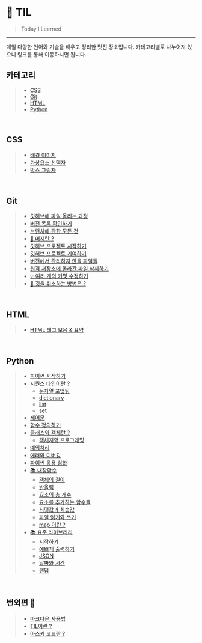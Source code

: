 # 📝 TIL

> Today I Learned

---

매일 다양한 언어와 기술을 배우고 정리한 멋진 장소입니다. 카테고리별로 나누어져 있으니 링크를 통해 이동하시면 됩니다.

## **카테고리**

> - [CSS](#css)
> - [Git](#git)
> - [HTML](#html)
> - [Python](#python)

<br />

## **CSS**

> - [배경 이미지](./mds/css/bg-img.md)
> - [가상요소 선택자](./mds/css/content.md)
> - [박스 그림자](./mds/css/shadow.md)

<br />

## **Git**

> - [깃허브에 파일 올리는 과정](./mds/git/git-start.md)
> - [버전 목록 확인하기](./mds/git/git-log.md)
> - [브런치에 관한 모든 것](./mds/git/git-branch.md)
> - [🚨 머지란 ?](./mds/git/git-merge.md)
> - [깃허브 프로젝트 시작하기](./mds/git/git-project.md)
> - [깃허브 프로젝트 기여하기](./mds/git/git-pull-request.md)
> - [버전에서 관리하지 않을 파일들](./mds/git/git-gitignore.md)
> - [원격 저장소에 올라간 파일 삭제하기](./mds/git/git-delete.md)
> - [💡 여러 개의 커밋 수정하기](./mds/git/git-rebase.md)
> - [🚨 깃을 취소하는 방법은 ?](./mds/git/git-cancel.md)

<br />

## **HTML**

> - [HTML 태그 모음 & 요약](./mds/html/tag.md)

<br />

## **Python**

> - [파이썬 시작하기](./mds/python/py-start.md)
> - [시퀀스 타입이란 ?](./mds/python/py-sequence.md)
>   - [문자열 포맷팅](./mds/python/py-format.md)
>   - [dictionary](./mds/python/py-dictionary.md)
>   - [list](./mds/python/py-list.md)
>   - [set](./mds/python/py-set.md)
> - [제어문](./mds/python/py-if.md)
> - [함수 정의하기](./mds/python/py-function.md)
> - [클래스와 객체란 ?](./mds/python/py-class.md)
>   - [객체지향 프로그래밍](./mds/python/py-oop.md)
> - [예외처리](./mds/python/py-except.md)
> - [에러와 디버깅](./mds/python/py-error.md)
> - [파이썬 응용 심화](./mds/python/py-deep.md)
> - [📚 내장함수]()
>   - [객체의 길이](./mds/python/librery/in/len.md)
>   - [반올림](./mds/python/librery/in/round.md)
>   - [요소의 총 개수](./mds/python/librery/in/count.md)
>   - [요소를 추가하는 함수들](./mds/python/librery/in/append.md)
>   - [최댓값과 최솟값](./mds/python/librery/in/max.md)
>   - [파일 읽기와 쓰기](./mds/python/librery/in/open.md)
>   - [map 이란 ?](./mds/python/librery/in/map.md)
> - [📚 표준 라이브러리]()
>   - [시작하기](./mds/python/librery/py-li-start.md)
>   - [예쁘게 출력하기](./mds/python/librery/py-pprint.md)
>   - [JSON](./mds/python/librery/py-json.md)
>   - [날짜와 시간](./mds/python/librery/py-li-datetime.md)
>   - [랜덤](./mds/python/librery/py-li-random.md)

<br />

## **번외편** 💭

> - [마크다운 사용법](./mds/besides/markdown.md)
> - [TIL이란 ?](./mds/besides/TIL.md)
> - [아스키 코드란 ?](./mds/besides/ascii.md)
